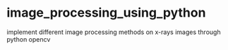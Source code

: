 # image_processing_using_python
implement different image processing methods on x-rays images through python opencv
